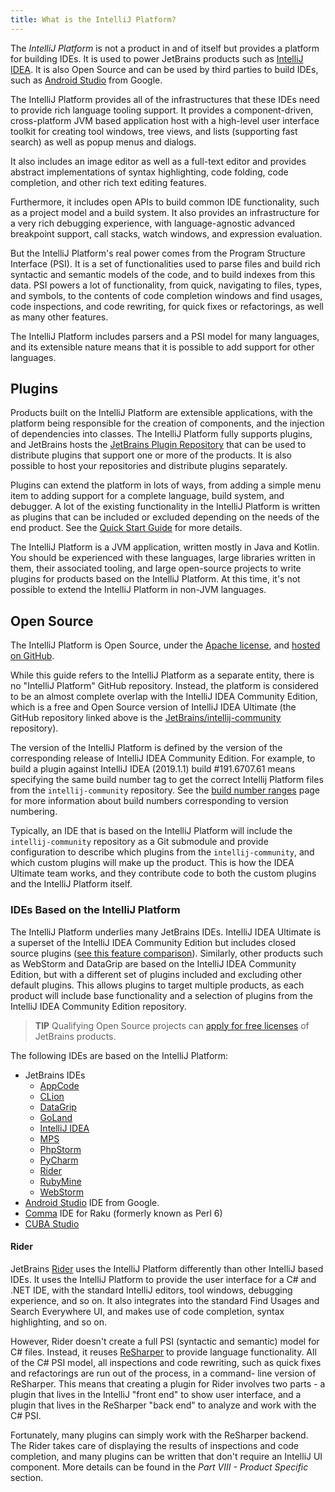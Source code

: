 ```yaml
---
title: What is the IntelliJ Platform?
---
```

<!-- Copyright 2000-2020 JetBrains s.r.o. and other contributors. Use of this source code is governed by the Apache 2.0 license that can be found in the LICENSE file. -->

The _IntelliJ Platform_ is not a product in and of itself but provides a platform for building IDEs. It is used to power JetBrains products such as [IntelliJ IDEA](https://www.jetbrains.com/idea/). It is also Open Source and can be used by third parties to build IDEs, such as [Android Studio](https://developer.android.com/studio/index.html) from Google.

The IntelliJ Platform provides all of the infrastructures that these IDEs need to provide rich language tooling support. It provides a component-driven, cross-platform JVM based application host with a high-level user interface toolkit for creating tool windows, tree views, and lists (supporting fast search) as well as popup menus and dialogs.

It also includes an image editor as well as a full-text editor and provides abstract implementations of syntax highlighting, code folding, code completion, and other rich text editing features.

Furthermore, it includes open APIs to build common IDE functionality, such as a project model and a build system. It also provides an infrastructure for a very rich debugging experience, with language-agnostic advanced breakpoint support, call stacks, watch windows, and expression evaluation.

But the IntelliJ Platform's real power comes from the Program Structure Interface (PSI). It is a set of functionalities used to parse files and build rich syntactic and semantic models of the code, and to build indexes from this data. PSI powers a lot of functionality, from quick, navigating to files, types, and symbols, to the contents of code completion windows and find usages, code inspections, and code rewriting, for quick fixes or refactorings, as well as many other features.

The IntelliJ Platform includes parsers and a PSI model for many languages, and its extensible nature means that it is possible to add support for other languages.


## Plugins

Products built on the IntelliJ Platform are extensible applications, with the platform being responsible for the creation of components, and the injection of dependencies into classes. The IntelliJ Platform fully supports plugins, and JetBrains hosts the [JetBrains Plugin Repository](https://plugins.jetbrains.com) that can be used to distribute plugins that support one or more of the products. It is also possible to host your repositories and distribute plugins separately.

Plugins can extend the platform in lots of ways, from adding a simple menu item to adding support for a complete language, build system, and debugger. A lot of the existing functionality in the IntelliJ Platform is written as plugins that can be included or excluded depending on the needs of the end product. See the [Quick Start Guide](/basics/basics.md) for more details.

The IntelliJ Platform is a JVM application, written mostly in Java and Kotlin. You should be experienced with these languages, large libraries written in them, their associated tooling, and large open-source projects to write plugins for products based on the IntelliJ Platform. At this time, it's not possible to extend the IntelliJ Platform in non-JVM languages.

## Open Source

The IntelliJ Platform is Open Source, under the [Apache license](upsource:///LICENSE.txt), and [hosted on GitHub](https://github.com/JetBrains/intellij-community).

While this guide refers to the IntelliJ Platform as a separate entity, there is no "IntelliJ Platform" GitHub repository. Instead, the platform is considered to be an almost complete overlap with the IntelliJ IDEA Community Edition, which is a free and Open Source version of IntelliJ IDEA Ultimate (the GitHub repository linked above is the [JetBrains/intellij-community](https://github.com/JetBrains/intellij-community) repository).

The version of the IntelliJ Platform is defined by the version of the corresponding release of IntelliJ IDEA Community Edition. 
For example, to build a plugin against IntelliJ IDEA (2019.1.1) build #191.6707.61 means specifying the same build number tag to get the correct Intellij Platform files from the `intellij-community` repository. 
See the [build number ranges](/basics/getting_started/build_number_ranges.md) page for more information about build numbers corresponding to version numbering.

Typically, an IDE that is based on the IntelliJ Platform will include the `intellij-community` repository as a Git submodule and provide configuration to describe which plugins from the `intellij-community`, and which custom plugins will make up the product. This is how the IDEA Ultimate team works, and they contribute code to both the custom plugins and the IntelliJ Platform itself.

### IDEs Based on the IntelliJ Platform
The IntelliJ Platform underlies many JetBrains IDEs. 
IntelliJ IDEA Ultimate is a superset of the IntelliJ IDEA Community Edition but includes closed source plugins ([see this feature comparison](https://www.jetbrains.com/idea/features/editions_comparison_matrix.html)). Similarly, other products such as WebStorm and DataGrip are based on the IntelliJ IDEA Community Edition, but with a different set of plugins included and excluding other default plugins.
This allows plugins to target multiple products, as each product will include base functionality and a selection of plugins from the IntelliJ IDEA Community Edition repository.
                    
> **TIP** Qualifying Open Source projects can [apply for free licenses](https://www.jetbrains.com/community/opensource/) of JetBrains products.

The following IDEs are based on the IntelliJ Platform:
* JetBrains IDEs
  * [AppCode](https://www.jetbrains.com/objc/)
  * [CLion](https://www.jetbrains.com/clion/)
  * [DataGrip](https://www.jetbrains.com/datagrip/)
  * [GoLand](https://www.jetbrains.com/go/)
  * [IntelliJ IDEA](https://www.jetbrains.com/idea/)
  * [MPS](https://www.jetbrains.com/mps/)
  * [PhpStorm](https://www.jetbrains.com/phpstorm/)
  * [PyCharm](https://www.jetbrains.com/pycharm/)
  * [Rider](#rider)
  * [RubyMine](https://www.jetbrains.com/ruby/) 
  * [WebStorm](https://www.jetbrains.com/webstorm/) 
* [Android Studio](https://developer.android.com/studio/index.html) IDE from Google.
* [Comma](https://commaide.com/) IDE for Raku (formerly known as Perl 6)
* [CUBA Studio](https://www.cuba-platform.com/)

#### Rider
JetBrains [Rider](https://www.jetbrains.com/rider/) uses the IntelliJ Platform differently than other IntelliJ based IDEs. It uses the IntelliJ Platform to provide the user interface for a C# and .NET IDE, with the standard IntelliJ editors, tool windows, debugging experience, and so on. It also integrates into the standard Find Usages and Search Everywhere UI, and makes use of code completion, syntax highlighting, and so on.

However, Rider doesn't create a full PSI (syntactic and semantic) model for C# files. Instead, it reuses [ReSharper](https://www.jetbrains.com/resharper/) to provide language functionality. All of the C# PSI model, all inspections and code rewriting, such as quick fixes and refactorings are run out of the process, in a command- line version of ReSharper. This means that creating a plugin for Rider involves two parts - a plugin that lives in the IntelliJ "front end" to show user interface, and a plugin that lives in the ReSharper "back end" to analyze and work with the C# PSI.

Fortunately, many plugins can simply work with the ReSharper backend. The Rider takes care of displaying the results of inspections and code completion, and many plugins can be written that don't require an IntelliJ UI component. More details can be found in the *Part VIII - Product Specific* section.
